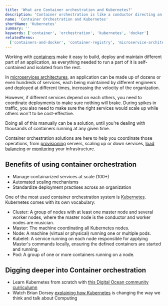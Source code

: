 ```yaml
---
title: 'What are Container orchestration and Kubernetes?'
description: 'Container orchestration is like a conductor directing an orchestral: making sure instruments play nicely together.'
name: 'Container Orchestration and Kubernetes'
shortName: 'Kubernetes'
summary: ''
keywords: ['container', 'orchestration', 'kubernetes', 'docker']
relatedTerms:
  ['containers-and-docker', 'container-registry', 'microservice-architecture']
---
```


Working with [containers](#containers-and-docker 'What is Docker and Containers?') make it easy to build, deploy and maintain different part of an application, as everything needed to run a part of it is self-contained and isolated from the rest.

In [microservices architectures](#microservice-architecture 'What is a Microservice architecture?'), an application can be made up of dozens or even hundreds of services, each being maintained by different engineers and deployed at different times, increasing the velocity of the organization.

However, if different services depend on each others, you need to coordinate deployments to make sure nothing will brake. During spikes in traffic, you also need to make sure the right services would scale up while others won't to be cost-effective.

Doing all of this manually can be a solution, until you're dealing with thousands of containers running at any given time.

Container orchestration solutions are here to help you coordinate those operations, from [provisioning](#provisioning 'What is provisioning?') servers, scaling up or down services, [load balancing](#load-balancer 'What is a Load balancer?') or [monitoring](#monitoring 'What is Monitoring?') your infrastructure.

## Benefits of using container orchestration

- Manage containarized services at scale (100+)
- Automated scaling mechanisms
- Standardize deployment practises across an organization

One of the most used container orchestration system is [Kubernetes](https://kubernetes.io/). Kubernetes comes with its own vocabulary:

- Cluster: A group of nodes with at least one master node and several worker nodes, where the master node is the conductor and worker nodes are musician.
- Master: The machine coordinating all Kubernetes nodes.
- Node: A machine (virtual or physical) running one or multiple pods.
- Kubelet: A service running on each node responsible for applying Master's commands locally, ensuring the defined containers are started and running.
- Pod: A group of one or more containers running on a node.

## Digging deeper into Container orchestration

- Learn Kubernetes from scratch with [this Digital Ocean community curriculumn](https://www.digitalocean.com/community/curriculums/kubernetes-for-full-stack-developers)
- Watch Brian Dorsey [explaining how Kubernetes](https://youtu.be/DGlQgNmobuc?t=123) is changing the way we think and talk about Computing
